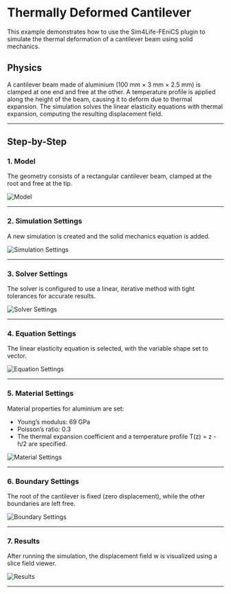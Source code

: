 # Thermally Deformed Cantilever

This example demonstrates how to use the Sim4Life-FEniCS plugin to simulate the thermal deformation of a cantilever beam using solid mechanics.

## Physics

A cantilever beam made of aluminium (100 mm × 3 mm × 2.5 mm) is clamped at one end and free at the other. A temperature profile is applied along the height of the beam, causing it to deform due to thermal expansion. The simulation solves the linear elasticity equations with thermal expansion, computing the resulting displacement field.

---

## Step-by-Step

### 1. Model

The geometry consists of a rectangular cantilever beam, clamped at the root and free at the tip.

![Model](screenshots/model.png)

---

### 2. Simulation Settings

A new simulation is created and the solid mechanics equation is added.

![Simulation Settings](screenshots/simulation_settings.png)

---

### 3. Solver Settings

The solver is configured to use a linear, iterative method with tight tolerances for accurate results.

![Solver Settings](screenshots/solver_settings.png)

---

### 4. Equation Settings

The linear elasticity equation is selected, with the variable shape set to vector.

![Equation Settings](screenshots/equation_settings.png)

---

### 5. Material Settings

Material properties for aluminium are set:

- Young’s modulus: 69 GPa
- Poisson’s ratio: 0.3
- The thermal expansion coefficient and a temperature profile T(z) = z - h/2 are specified.

![Material Settings](screenshots/material_settings.png)

---

### 6. Boundary Settings

The root of the cantilever is fixed (zero displacement), while the other boundaries are left free.

![Boundary Settings](screenshots/boundary_settings.png)

---

### 7. Results

After running the simulation, the displacement field w is visualized using a slice field viewer.

![Results](screenshots/results.png)

---

